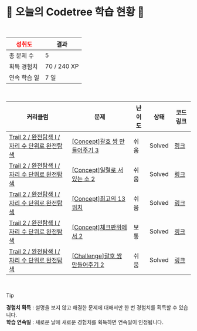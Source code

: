 # 🌲 오늘의 Codetree 학습 현황 🌲

<br />

| <span style="color:red;display:block;text-align:center;"> **성취도**</span> | 결과 |
|---|---|
| 총 문제 수 | 5 |
| 획득 경험치 | 70 / 240 XP |
| 연속 학습 일 | 7 일 |

<br />

|커리큘럼|문제|난이도|상태|코드 링크|
|---|---|---|---|---|
|[Trail 2 / 완전탐색 I / 자리 수 단위로 완전탐색](https://https://en.codetree.ai/trail-info/novice-mid/)|[[Concept]괄호 쌍 만들어주기 3](https://https://en.codetree.ai/trails/complete/curated-cards/intro-pair-parentheses-3/)|쉬움|Solved|[링크](https://github.com/hyosungan/codetree-TILs/blob/main/250109/%EA%B4%84%ED%98%B8%20%EC%8C%8D%20%EB%A7%8C%EB%93%A4%EC%96%B4%EC%A3%BC%EA%B8%B0%203/pair-parentheses-3.py)|
|[Trail 2 / 완전탐색 I / 자리 수 단위로 완전탐색](https://https://en.codetree.ai/trail-info/novice-mid/)|[[Concept]일렬로 서있는 소 2](https://https://en.codetree.ai/trails/complete/curated-cards/intro-cattle-in-a-rowing-up-2/)|쉬움|Solved|[링크](https://github.com/hyosungan/codetree-TILs/blob/main/250109/%EC%9D%BC%EB%A0%AC%EB%A1%9C%20%EC%84%9C%EC%9E%88%EB%8A%94%20%EC%86%8C%202/cattle-in-a-rowing-up-2.py)|
|[Trail 2 / 완전탐색 I / 자리 수 단위로 완전탐색](https://https://en.codetree.ai/trail-info/novice-mid/)|[[Concept]최고의 13위치](https://https://en.codetree.ai/trails/complete/curated-cards/intro-best-place-of-13/)|쉬움|Solved|[링크](https://github.com/hyosungan/codetree-TILs/blob/main/250109/%EC%B5%9C%EA%B3%A0%EC%9D%98%2013%EC%9C%84%EC%B9%98/best-place-of-13.py)|
|[Trail 2 / 완전탐색 I / 자리 수 단위로 완전탐색](https://https://en.codetree.ai/trail-info/novice-mid/)|[[Concept]체크판위에서 2](https://https://en.codetree.ai/trails/complete/curated-cards/intro-on-the-checkboard-2/)|보통|Solved|[링크](https://github.com/hyosungan/codetree-TILs/blob/main/250109/%EC%B2%B4%ED%81%AC%ED%8C%90%EC%9C%84%EC%97%90%EC%84%9C%202/on-the-checkboard-2.py)|
|[Trail 2 / 완전탐색 I / 자리 수 단위로 완전탐색](https://https://en.codetree.ai/trail-info/novice-mid/)|[[Challenge]괄호 쌍 만들어주기 2](https://https://en.codetree.ai/trails/complete/curated-cards/challenge-pair-parentheses-2/)|쉬움|Solved|[링크](https://github.com/hyosungan/codetree-TILs/blob/main/250109/%EA%B4%84%ED%98%B8%20%EC%8C%8D%20%EB%A7%8C%EB%93%A4%EC%96%B4%EC%A3%BC%EA%B8%B0%202/pair-parentheses-2.py)|


<br />

> [!TIP]
> **경험치 획득** : 설명을 보지 않고 해결한 문제에 대해서만 한 번 경험치를 획득할 수 있습니다.  
> **학습 연속일** : 새로운 날에 새로운 경험치를 획득하면 연속일이 인정됩니다.

